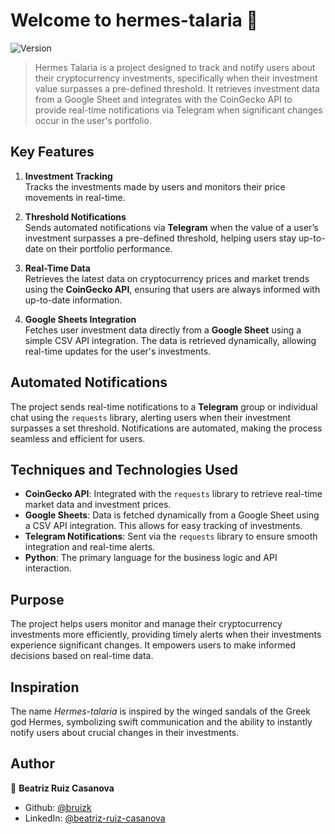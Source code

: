 # Welcome to hermes-talaria 👋
![Version](https://img.shields.io/badge/version-1.0.0-blue.svg?cacheSeconds=2592000)

> Hermes Talaria is a project designed to track and notify users about their cryptocurrency investments, specifically when their investment value surpasses a pre-defined threshold. It retrieves investment data from a Google Sheet and integrates with the CoinGecko API to provide real-time notifications via Telegram when significant changes occur in the user's portfolio.

## Key Features
1. **Investment Tracking**  
   Tracks the investments made by users and monitors their price movements in real-time.
   
2. **Threshold Notifications**  
   Sends automated notifications via **Telegram** when the value of a user’s investment surpasses a pre-defined threshold, helping users stay up-to-date on their portfolio performance.
   
3. **Real-Time Data**  
   Retrieves the latest data on cryptocurrency prices and market trends using the **CoinGecko API**, ensuring that users are always informed with up-to-date information.

4. **Google Sheets Integration**  
   Fetches user investment data directly from a **Google Sheet** using a simple CSV API integration. The data is retrieved dynamically, allowing real-time updates for the user's investments.

## Automated Notifications
The project sends real-time notifications to a **Telegram** group or individual chat using the `requests` library, alerting users when their investment surpasses a set threshold. Notifications are automated, making the process seamless and efficient for users.

## Techniques and Technologies Used
- **CoinGecko API**: Integrated with the `requests` library to retrieve real-time market data and investment prices.
- **Google Sheets**: Data is fetched dynamically from a Google Sheet using a CSV API integration. This allows for easy tracking of investments.
- **Telegram Notifications**: Sent via the `requests` library to ensure smooth integration and real-time alerts.
- **Python**: The primary language for the business logic and API interaction.

## Purpose
The project helps users monitor and manage their cryptocurrency investments more efficiently, providing timely alerts when their investments experience significant changes. It empowers users to make informed decisions based on real-time data.

## Inspiration
The name *Hermes-talaria* is inspired by the winged sandals of the Greek god Hermes, symbolizing swift communication and the ability to instantly notify users about crucial changes in their investments.

## Author

👤 **Beatriz Ruiz Casanova**

* Github: [@bruizk](https://github.com/bruizk)
* LinkedIn: [@beatriz-ruiz-casanova](https://www.linkedin.com/in/beatriz-ruiz-casanova/)

